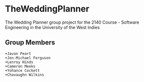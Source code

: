 # TheWeddingPlanner
The Wedding Planner group project for the 2140 Course - Software Engineering in the University of the West Indies
## Group Members
    +Javon Peart
    +Jon-Michael Ferguson
    +Lenroy Hinds
    +Cameron Meeks
    +Yohance Cockett
    +Chavaughn Wilkins